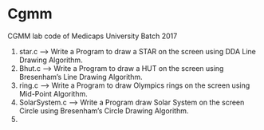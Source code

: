 # Cgmm
CGMM lab code of Medicaps University Batch 2017

1) star.c --> Write a Program to draw a STAR on the screen using DDA Line Drawing Algorithm.
2) Bhut.c --> Write a Program to draw a HUT on the screen using Bresenham’s Line Drawing Algorithm.
3) ring.c --> Write a Program to draw Olympics rings on the screen using Mid-Point Algorithm.
4) SolarSystem.c --> Write a Program draw Solar System on the screen Circle using Bresenham’s Circle Drawing Algorithm. 
5) 
